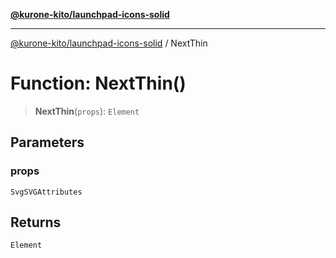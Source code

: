 [**@kurone-kito/launchpad-icons-solid**](../README.md)

***

[@kurone-kito/launchpad-icons-solid](../globals.md) / NextThin

# Function: NextThin()

> **NextThin**(`props`): `Element`

## Parameters

### props

`SvgSVGAttributes`

## Returns

`Element`
